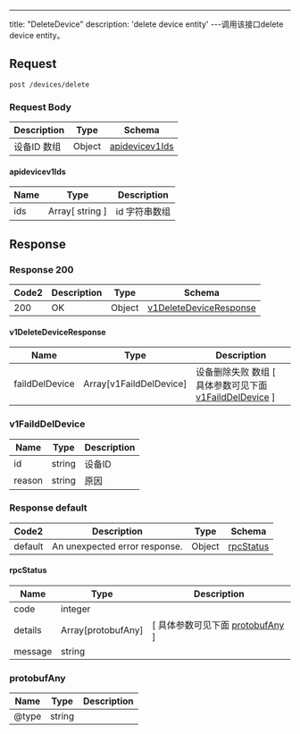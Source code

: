 ---
title: "DeleteDevice"
description: 'delete device entity'
---调用该接口delete device entity。



## Request


```
post /devices/delete
```

### Request Body 
| Description | Type | Schema |
| ----------- | ------ | ------ |
| 设备ID 数组 | Object | [apidevicev1Ids](#apidevicev1Ids) |

#### apidevicev1Ids

| Name | Type | Description | 
| ---- | ---- | ----------- |        
| ids | Array[ string ] | id 字符串数组 |    



## Response

### Response  200 
| Code2 | Description | Type | Schema |
| ---- | ----------- | ------ | ------ |
| 200 | OK | Object | [v1DeleteDeviceResponse](#v1DeleteDeviceResponse) |

#### v1DeleteDeviceResponse

| Name | Type | Description | 
| ---- | ---- | ----------- |         
| faildDelDevice | Array[v1FaildDelDevice] | 设备删除失败 数组 [ 具体参数可见下面 [v1FaildDelDevice](#v1FaildDelDevice) ] |    

### v1FaildDelDevice
| Name | Type | Description | 
| ---- | ---- | ----------- |     
| id | string | 设备ID |      
| reason | string | 原因 |   



### Response  default 
| Code2 | Description | Type | Schema |
| ---- | ----------- | ------ | ------ |
| default | An unexpected error response. | Object | [rpcStatus](#rpcStatus) |

#### rpcStatus

| Name | Type | Description | 
| ---- | ---- | ----------- |     
| code | integer |  |          
| details | Array[protobufAny] |  [ 具体参数可见下面 [protobufAny](#protobufAny) ] |       
| message | string |  |   

### protobufAny
| Name | Type | Description | 
| ---- | ---- | ----------- |     
| @type | string |  |   



